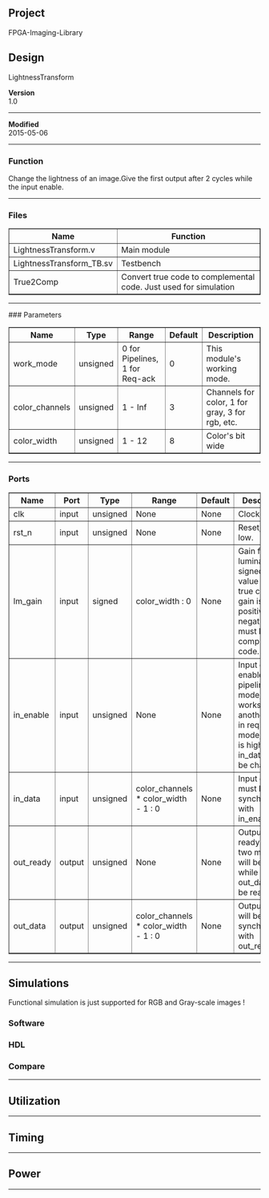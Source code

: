 ## Project
FPGA-Imaging-Library


## Design
LightnessTransform


**Version**  
1.0  

***

**Modified**  
2015-05-06  

***

### Function
Change the lightness of an image.Give the first output after 2 cycles while the input enable.  

***

### Files

<center>
<table border="1" cellspacing="0">
<tr>
<th>Name</th>
<th>Function</th>
</tr>
<tr>
<td>LightnessTransform.v</td>
<td>Main module</td>
</tr>
<tr>
<td>LightnessTransform_TB.sv</td>
<td>Testbench</td>
</tr>
<tr>
<td>True2Comp</td>
<td>Convert true code to complemental code. Just used for simulation</td>
</tr>
</table>

***

</center>
### Parameters

<center>
<table border="1" cellspacing="0">
<tr>
<th>Name</th>
<th>Type</th>
<th>Range</th>
<th>Default</th>
<th>Description</th>
</tr>
<tr>
<td>work_mode</td>
<td>unsigned</td>
<td>0 for Pipelines, 1 for Req-ack</td>
<td>0</td>
<td>This module's working mode.</td>
</tr>
<tr>
<td>color_channels</td>
<td>unsigned</td>
<td>1 - Inf</td>
<td>3</td>
<td>Channels for color, 1 for gray, 3 for rgb, etc.</td>
</tr>
<tr>
<td>color_width</td>
<td>unsigned</td>
<td>1 - 12</td>
<td>8</td>
<td>Color's bit wide</td>
</tr>
</table>
</center>

***

### Ports

<center>
<table border="1" cellspacing="0">
<tr>
<th>Name</th>
<th>Port</th>
<th>Type</th>
<th>Range</th>
<th>Default</th>
<th>Description</th>
</tr>
<tr>
<td>clk</td>
<td>input</td>
<td>unsigned</td>
<td>None</td>
<td>None</td>
<td>Clock.</td>
</tr>
<tr>
<td>rst_n</td>
<td>input</td>
<td>unsigned</td>
<td>None</td>
<td>None</td>
<td>Reset, active low.</td>
</tr>
<tr>
<td>lm_gain</td>
<td>input</td>
<td>signed</td>
<td>color_width : 0</td>
<td>None</td>
<td>Gain for luminance, signed.The value must be true code if gain is positive, if negative, must be complemental code.</td>
</tr>
<tr>
<td>in_enable</td>
<td>input</td>
<td>unsigned</td>
<td>None</td>
<td>None</td>
<td>Input data enable, in pipelines mode, it works as another rst_n, in req-ack mode, only it is high will in_data can be changes.</td>
</tr>
<tr>
<td>in_data</td>
<td>input</td>
<td>unsigned</td>
<td>color_channels * color_width - 1 : 0</td>
<td>None</td>
<td>Input data, it must be synchronous with in_enable.</td>
</tr>
<tr>
<td>out_ready</td>
<td>output</td>
<td>unsigned</td>
<td>None</td>
<td>None</td>
<td>Output data ready, in both two mode, it will be high while the out_data can be read.</td>
</tr>
<tr>
<td>out_data</td>
<td>output</td>
<td>unsigned</td>
<td>color_channels * color_width - 1 : 0</td>
<td>None</td>
<td>Output data, it will be synchronous with out_ready.</td>
</tr>
</table>
</center>

***

## Simulations
Functional simulation is just supported for RGB and Gray-scale images !

### Software


### HDL


### Compare





***

## Utilization



***

## Timing



***

## Power



***

